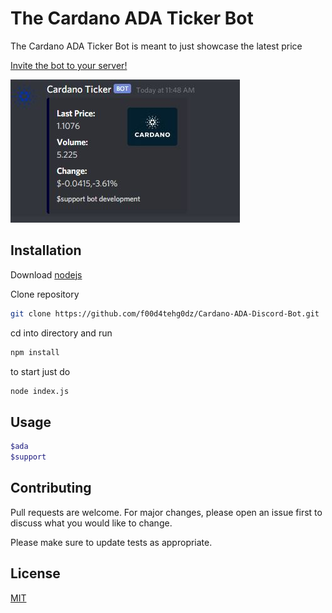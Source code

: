 # The Cardano ADA Ticker Bot

The Cardano ADA Ticker Bot is meant to just showcase the latest price

[Invite the bot to your server!](https://discordapp.com/oauth2/authorize?client_id=824648378511917096&scope=bot&permissions=0) 

![screenshot.JPG](doc/screenshot.JPG)

## Installation

Download [nodejs](https://nodejs.org/en/download/)

Clone repository

```bash
git clone https://github.com/f00d4tehg0dz/Cardano-ADA-Discord-Bot.git
```
cd into directory and run 

```bash
npm install
```

to start just do 

```bash
node index.js
```

## Usage

```bash
$ada
$support
```

## Contributing
Pull requests are welcome. For major changes, please open an issue first to discuss what you would like to change.

Please make sure to update tests as appropriate.

## License
[MIT](https://choosealicense.com/licenses/mit/)
